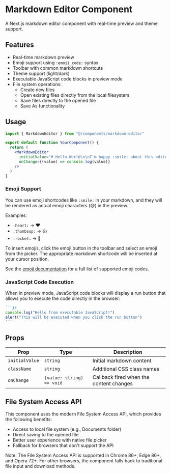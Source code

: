 # Markdown Editor Component

A Next.js markdown editor component with real-time preview and theme support.

## Features

- Real-time markdown preview
- Emoji support using `:emoji_code:` syntax
- Toolbar with common markdown shortcuts
- Theme support (light/dark)
- Executable JavaScript code blocks in preview mode
- File system operations:
  - Create new files
  - Open existing files directly from the local filesystem
  - Save files directly to the opened file
  - Save As functionality

## Usage

```jsx
import { MarkdownEditor } from "@/components/markdown-editor"

export default function YourComponent() {
  return (
    <MarkdownEditor
      initialValue="# Hello World\n\nI'm happy :smile: about this editor!"
      onChange={(value) => console.log(value)}
    />
  )
}
```

### Emoji Support

You can use emoji shortcodes like `:smile:` in your markdown, and they will be rendered as actual emoji characters (😄) in the preview.

Examples:

- `:heart:` → ❤️
- `:thumbsup:` → 👍
- `:rocket:` → 🚀

To insert emojis, click the emoji button in the toolbar and select an emoji from the picker. The appropriate markdown shortcode will be inserted at your cursor position.

See the [emoji documentation](../../lib/emoji/README.md) for a full list of supported emoji codes.

### JavaScript Code Execution

When in preview mode, JavaScript code blocks will display a run button that allows you to execute the code directly in the browser:

````markdown
```js
console.log("Hello from executable JavaScript!")
alert("This will be executed when you click the run button")
```
````

## Props

| Prop           | Type                      | Description                             |
| -------------- | ------------------------- | --------------------------------------- |
| `initialValue` | `string`                  | Initial markdown content                |
| `className`    | `string`                  | Additional CSS class names              |
| `onChange`     | `(value: string) => void` | Callback fired when the content changes |

## File System Access API

This component uses the modern File System Access API, which provides the following benefits:

- Access to local file system (e.g., Documents folder)
- Direct saving to the opened file
- Better user experience with native file picker
- Fallback for browsers that don't support the API

Note: The File System Access API is supported in Chrome 86+, Edge 86+, and Opera 72+. For other browsers, the component falls back to traditional file input and download methods.
